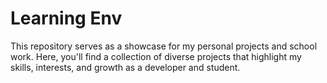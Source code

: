 # Learning Env
This repository serves as a showcase for my personal projects and school work. Here, you'll find a collection of diverse projects that highlight my skills, interests, and growth as a developer and student.
